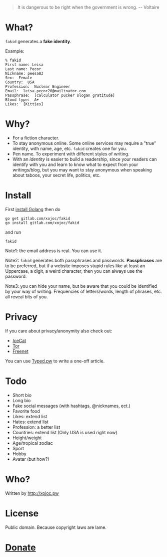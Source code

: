 > It is dangerous to be right when the government is wrong.
>    -- Voltaire
   
# What?
`fakid` generates a **fake identity**.

Example:
```
% fakid
First name: Leisa
Last name: Pecor
Nickname: peesa83
Sex:  Female
Country:  USA
Profession:  Nuclear Engineer
Email:  leisa.pecor20@mailinator.com
Passphrase:  [calculator pucker slogan gratitude]
Blood type:  A+
Likes:  [Kitties]
```

# Why?

* For a fiction character.
* To stay anonymous online. Some online services may require a "true" identity, with name, age, etc. `fakid` creates one for you.
* Pen name. To experiment with different styles of writing.
* With an *identity* is easier to build a readership, since your readers can identify with you and learn to know what to expect from your writings/blog, but you may want to stay anonymous when speaking about taboos, your secret life, politics, etc.

# Install

First [install Golang](https://golang.org/doc/install) then do

```
go get gitlab.com/xojoc/fakid
go install gitlab.com/xojoc/fakid
```
and run
```
fakid
```
Note1: the email address is real. You can use it.

Note2: `fakid` generates both passphrases and passwords. **Passphrases** are to be preferred, but if a website imposes stupid rules like at least an Uppercase, a digit, a weird character, then you can always use the password.

Note3: you can hide your name, but be aware that you could be identified by your way of writing. Frequencies of letters/words, length of phrases, etc. all reveal bits of you.

# Privacy
If you care about privacy/anonymity also check out:

* [IceCat](https://www.gnu.org/software/gnuzilla/)
* [Tor](https://www.torproject.org/)
* [Freenet](https://freenetproject.org/)

You can use [Typed.pw](http://typed.pw) to write a one-off article.

# Todo
* Short bio
* Long bio
* Fake social messages (with hashtags, @nicknames, ect.)
* Favorite food
* Likes: extend list
* Hates: extend list
* Profession: a better list
* Countries: extend list (Only USA is used right now)
* Height/weight
* Age/tropical zodiac
* Sport
* Hobby
* Avatar (but how?)

# Who?
Written by <http://xojoc.pw>

# License
Public domain. Because copyright laws are lame.

# [Donate](http://xojoc.pw/donate.html)
